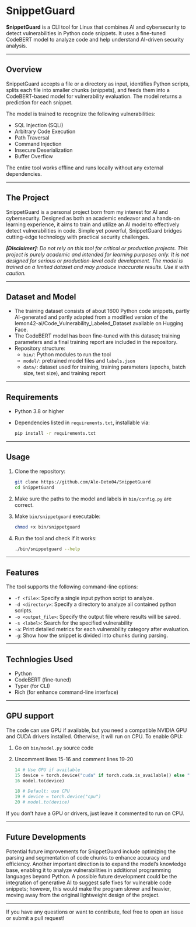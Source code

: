 # SnippetGuard

**SnippetGuard** is a CLI tool for Linux that combines AI and cybersecurity to detect vulnerabilities in Python code snippets. It uses a fine-tuned CodeBERT model to analyze code and help understand AI-driven security analysis.

---

## Overview

SnippetGuard accepts a file or a directory as input, identifies Python scripts, splits each file into smaller chunks (snippets), and feeds them into a CodeBERT-based model for vulnerability evaluation. The model returns a prediction for each snippet.

The model is trained to recognize the following vulnerabilities:

- SQL Injection (SQLi)
- Arbitrary Code Execution
- Path Traversal
- Command Injection
- Insecure Deserialization
- Buffer Overflow

The entire tool works offline and runs locally without any external dependencies.

---

## The Project

SnippetGuard is a personal project born from my interest for AI and cybersecurity. Designed as both an academic endeavor and a hands-on learning experience, it aims to train and utilize an AI model to effectively detect vulnerabilities in code. Simple yet powerful, SnippetGuard bridges cutting-edge technology with practical security challenges.

_**[Disclaimer]**: Do not rely on this tool for critical or production projects. This project is purely academic and intended for learning purposes only. It is not designed for serious or production-level code development. The model is trained on a limited dataset and may produce inaccurate results. Use it with caution._

---

## Dataset and Model

- The training dataset consists of about 1600 Python code snippets, partly AI-generated and partly adapted from a modified version of the lemon42-ai/Code_Vulnerability_Labeled_Dataset available on Hugging Face.
- The CodeBERT model has been fine-tuned with this dataset; training parameters and a final training report are included in the repository.
- Repository structure:
  - `bin/`: Python modules to run the tool
  - `model/`: pretrained model files and `labels.json`
  - `data/`: dataset used for training, training parameters (epochs, batch size, test size), and training report

---

## Requirements

- Python 3.8 or higher
- Dependencies listed in `requirements.txt`, installable via:

  ```bash
  pip install -r requirements.txt
  ```
---

## Usage

1. Clone the repository:

    ```bash
    git clone https://github.com/Ale-Deto04/SnippetGuard
    cd SnippetGuard
    ```

2. Make sure the paths to the model and labels in `bin/config.py` are correct.

3. Make `bin/snippetguard` executable:

     ```bash
     chmod +x bin/snippetguard
     ```

4. Run the tool and check if it works:

      ```bash
      ./bin/snippetguard --help
      ```

---

## Features

The tool supports the following command-line options:

- `-f <file>`: Specify a single input python script to analyze.  
- `-d <directory>`: Specify a directory to analyze all contained python scripts.
- `-o <output_file>`: Specify the output file where results will be saved.
- `-s <label>`: Search for the specified vulnerability  
- `-a`: Print detailed metrics for each vulnerability category after evaluation.  
- `-g`: Show how the snippet is divided into chunks during parsing.  

---

## Technlogies Used
- Python
- CodeBERT (fine-tuned)
- Typer (for CLI)
- Rich (for enhance command-line interface)

---

## GPU support

The code can use GPU if available, but you need a compatible NVIDIA GPU and CUDA drivers installed. Otherwise, it will run on CPU.
To enable GPU:

1. Go on `bin/model.py` source code

2. Uncomment lines 15-16 and comment lines 19-20

      ```python
      14 # Use GPU if available
      15 device = torch.device("cuda" if torch.cuda.is_available() else "cpu")
      16 model.to(device)

      18 # Default: use CPU
      19 # device = torch.device("cpu")
      20 # model.to(device)
      ```
If you don’t have a GPU or drivers, just leave it commented to run on CPU.

---

## Future Developments

Potential future improvements for SnippetGuard include optimizing the parsing and segmentation of code chunks to enhance accuracy and efficiency. Another important direction is to expand the model’s knowledge base, enabling it to analyze vulnerabilities in additional programming languages beyond Python.
A possible future development could be the integration of generative AI to suggest safe fixes for vulnerable code snippets; however, this would make the program slower and heavier, moving away from the original lightweight design of the project.

---

If you have any questions or want to contribute, feel free to open an issue or submit a pull request!
